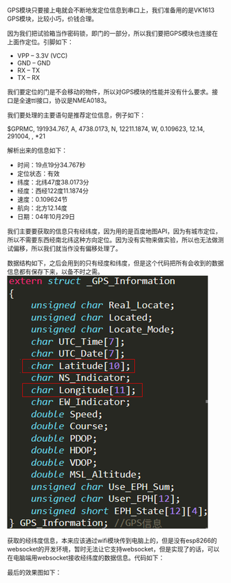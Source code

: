 GPS模块只要接上电就会不断地发定位信息到串口上，我们准备用的是VK1613 GPS模块，比较小巧，价钱合理。

因为我们把试验箱当作密码锁，即门的一部分，所以我们要把GPS模块也连接在上面作定位。引脚如下：

- VPP – 3.3V (VCC)
- GND – GND
- RX – TX
- TX – RX

我们要定位的门是不会移动的物件，所以对GPS模块的性能并没有什么要求。接口是全速ttl接口，协议是NMEA0183。

我们要处理的主要语句是推荐定位信息，例子如下：

$GPRMC, 191934.767, A, 4738.0173, N, 12211.1874, W, 0.109623, 12.14, 291004, , *21

解析出来的信息如下：

- 时间：19点19分34.767秒
- 定位状态：有效
- 纬度：北纬47度38.0173分
- 经度：西经122度11.1874分
- 速度：0.109624节
- 航向：北方12.14度
- 日期：04年10月29日

我们主要要获取的信息只有经纬度，因为用的是百度地图API，因为有城市定位，所以不需要东西经南北纬这种方向定位。因为没有实物来做实验，所以也无法做测试偏移，所以我们就当作没有偏移处理了。

数据结构如下，之后会用到的只有经度和纬度，但是这个代码把所有会收到的数据信息都有保存下来，以备不时之需。
![struct](struct.png)
 
获取的经纬度信息，本来应该通过wifi模块传到电脑上的，但是没有esp8266的websocket的开发环境，暂时无法让它支持websocket，但是实现了的话，可以在电脑端用websocket接收经纬度的数据信息。代码如下：
 
最后的效果图如下：
